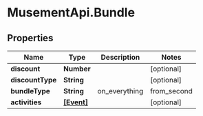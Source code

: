 # MusementApi.Bundle

## Properties
Name | Type | Description | Notes
------------ | ------------- | ------------- | -------------
**discount** | **Number** |  | [optional] 
**discountType** | **String** |  | [optional] 
**bundleType** | **String** | on_everything|from_second|no_discount | [optional] 
**activities** | [**[Event]**](Event.md) |  | [optional] 


